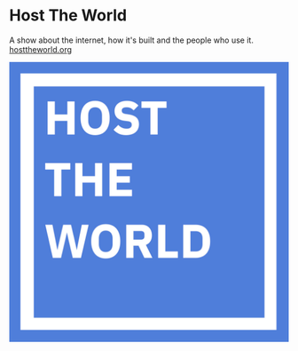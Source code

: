 # Host The World
A show about the internet, how it's built and the people who use it. [hosttheworld.org](http://hosttheworld.org)

![](media/cover.jpg)
